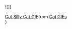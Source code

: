 ![](<div class="tenor-gif-embed" data-postid="2350198842888430307" data-share-method="host" data-aspect-ratio="1.19712" data-width="100%"><a href="https://tenor.com/view/cat-silly-cat-gif-2350198842888430307">Cat Silly Cat GIF</a>from <a href="https://tenor.com/search/cat-gifs">Cat GIFs</a></div> <script type="text/javascript" async src="https://tenor.com/embed.js"></script>)
